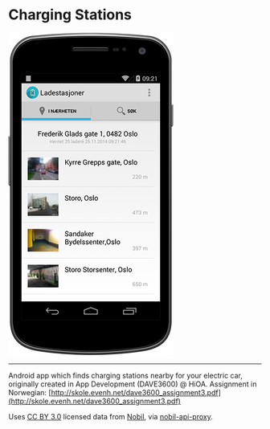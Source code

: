 # Charging Stations

![](docs/img/NearMeFragment.png)

___

Android app which finds charging stations nearby for your electric car, originally created in App Development (DAVE3600) @ HiOA. Assignment in Norwegian: [http://skole.evenh.net/dave3600_assignment3.pdf](http://skole.evenh.net/dave3600_assignment3.pdf)

Uses [CC BY 3.0](http://creativecommons.org/licenses/by/3.0/) licensed data from [Nobil](http://nobil.no), via [nobil-api-proxy](https://github.com/evenh/nobil-api-proxy).

